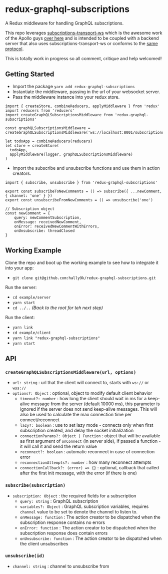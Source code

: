 # redux-graphql-subscriptions

A Redux middleware for handling GraphQL subscriptions.

This repo leverages [subscriptions-transport-ws](https://github.com/apollographql/subscriptions-transport-ws) which is the awesome work of the Apollo guys [over here](https://github.com/apollographql) and is intended to be coupled with a backend server that also uses subscriptions-transport-ws or conforms to the [same protocol](https://github.com/apollographql/subscriptions-transport-ws/blob/master/PROTOCOL.md).

This is totally work in progress so all comment, critique and help welcomed!

## Getting Started

- Import the package `yarn add redux-graphql-subscriptions`
- Instantiate the middleware, passing in the url of your websocket server.
- Pass the middleware instance into your redux store.

```
import { createStore, combineReducers, applyMiddleware } from 'redux'
import reducers from 'reducers'
import createGraphQLSubscriptionsMiddleware from 'redux-graphql-subscriptions'

const graphQLSubscriptionsMiddleware = createGraphQLSubscriptionsMiddleware('ws://localhost:8001/subscriptions')

let todoApp = combineReducers(reducers)
let store = createStore(
  todoApp,
  applyMiddleware(logger, graphQLSubscriptionsMiddleware)
)
```

- Import the subscribe and unsubscribe functions and use them in action creators.

```
import { subscribe, unsubscribe } from 'redux-graphql-subscriptions'

export const subscribeToNewComments = () => subscribe({ ...newComment, { channel: 'one' } })
export const unsubscribeFromNewComments = () => unsubscribe('one')

// Subscription object
const newComment = {
    query: newCommentSubscription,
    onMessage: receivedNewComment,
    onError: receivedNewCommentWithErrors,
    onUnsubscribe: threadClosed
}
```

## Working Example

Clone the repo and boot up the working example to see how to integrate it into your app:

- `git clone git@github.com:hally9k/redux-graphql-subscriptions.git`

Run the server:

- `cd example/server`
- `yarn start`
- `cd ../..` _(Back to the root for teh next step)_

Run the client:

- `yarn link`
- `cd example/client`
- `yarn link "redux-graphql-subscriptions"`
- `yarn start`

## API

### `createGraphQLSubscriptionsMiddleware(url, options)`

- `url: string` : url that the client will connect to, starts with `ws://` or `wss://`
- `options?: Object` : optional, object to modify default client behavior
  - `timeout?: number` : how long the client should wait in ms for a keep-alive message from the server (default 10000 ms), this parameter is ignored if the server does not send keep-alive messages. This will also be used to calculate the max connection time per connect/reconnect
  - `lazy?: boolean` : use to set lazy mode - connects only when first subscription created, and delay the socket initialization
  - `connectionParams?: Object | Function` : object that will be available as first argument of `onConnect` (in server side), if passed a function - it will call it and send the return value
  - `reconnect?: boolean` : automatic reconnect in case of connection error
  - `reconnectionAttempts?: number` : how many reconnect attempts
  - `connectionCallback?: (error) => {}` : optional, callback that called after the first init message, with the error (if there is one)

### `subscribe(subscription)`

- `subscription: Object` : the required fields for a subscription
  - `query: string` : GraphQL subscription
  - `variables?: Object` : GraphQL subscription variables, requires `channel` value to be set to denote the channel to listen to.
  - `onMessage: function` : The action creator to be dispatched when the subscription response contains no errors
  - `onError: function` : The action creator to be dispatched when the subscription response does contain errors
  - `onUnsubscribe: function` : The action creator to be dispatched when the client unsubscribes

### `unsubscribe(id)`

- `channel: string` : channel to unsubscribe from
